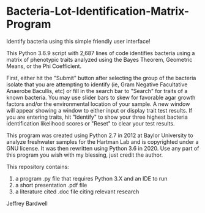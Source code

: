 # Bacteria-Lot-Identification-Matrix-Program

Identify bacteria using this simple friendly user interface!

This Python 3.6.9 script with 2,687 lines of code identifies bacteria using a matrix of phenotypic traits analyzed using the Bayes Theorem, Geometric Means, or the Phi Coefficient. 

First, either hit the "Submit" button after selecting the group of the bacteria isolate that you are attempting to identify (ie, Gram Negative Facultative Anaerobe Bacullis, etc) or fill in the search bar to "Search" for traits of a known bacteria. You may use slider bars to skew for favorable agar growth factors and/or the environmental location of your sample. A new window will appear showing a window to either input or display trait test results. If you are entering traits, hit "Identify" to show your three highest bacteria identification likelihood scores or "Reset" to clear your test results.

 This program was created using Python 2.7 in 2012 at Baylor University to analyze freshwater samples for the Hartman Lab and is copyrighted under a GNU license. It was then rewritten using Python 3.6 in 2020. Use any part of this program you wish with my blessing, just credit the author.

This repository contains:
1) a program .py file that requires Python 3.X and an IDE to run 
2) a short presentation .pdf file 
3) a literature cited .doc file citing relevant research

Jeffrey Bardwell
